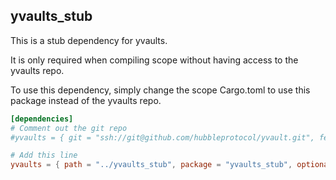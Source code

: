 ## yvaults_stub

This is a stub dependency for yvaults. 

It is only required when compiling scope without having access to the yvaults repo.

To use this dependency, simply change the scope Cargo.toml to use this package instead of the yvaults repo.

```toml
[dependencies]
# Comment out the git repo
#yvaults = { git = "ssh://git@github.com/hubbleprotocol/yvault.git", features = ["no-entrypoint", "cpi"], optional = true }

# Add this line
yvaults = { path = "../yvaults_stub", package = "yvaults_stub", optional = true }
```
